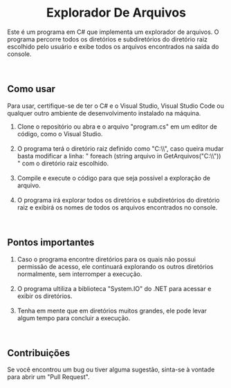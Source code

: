 <h1 align="center">Explorador De Arquivos</h1>
<p>  Este é um programa em C# que implementa um explorador de arquivos. O programa percorre todos os diretórios e subdiretórios do diretório raiz escolhido pelo usuário e exibe todos os arquivos encontrados na saída do console.</p>
<br>
<h2>Como usar</h2>
<p>  Para usar, certifique-se de ter o C# e o Visual Studio, Visual Studio Code ou qualquer outro ambiente de desenvolvimento instalado na máquina.</p>
<ol>
      <li>Clone o repositório ou abra e o arquivo "program.cs" em um editor de código, como o Visual Studio.</li>
      <br>
      <li>O programa terá o diretório raiz definido como "C:\\", caso queira mudar basta modificar a linha: " foreach (string arquivo in GetArquivos("C:\\")) " com o diretório raiz escolhido.</li>
      <br>
      <li>Compile e execute o código para que seja possível a exploração de arquivo.</li>
      <br>
      <li>O programa irá explorar todos os diretórios e subdiretórios do diretório raiz e exibirá os nomes de todos os arquivos encontrados no console.</li> 
</ol>
<br>
<h2>Pontos importantes</h2>
<ol>
  <li>Caso o programa encontre diretórios para os quais não possui permissão de acesso, ele continuará explorando os outros diretórios 
      normalmente, sem interromper a execução.</li>
      <br>
  <li>O programa ultiliza a biblioteca "System.IO" do .NET para acessar e exibir os diretórios.</li>
      <br>
  <li>Tenha em mente que em diretórios muitos grandes, ele pode levar algum tempo para concluir a execução.</li>
</ol>
<br>
<h2>Contribuições</h2>
<p>  Se você encontrou um bug ou tiver alguma sugestão, sinta-se à vontade para abrir um "Pull Request".</p>
